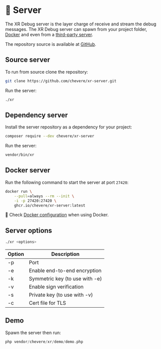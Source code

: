 # 🦄 Server

The XR Debug server is the layer charge of receive and stream the debug messages. The XR Debug server can spawn from your project folder, [Docker](docker.md) and even from a [third-party server](../developer/server-spec.md).

The repository source is available at [GitHub](https://github.com/chevere/xr-server).

## Source server

To run from source clone the repository:

```sh
git clone https://github.com/chevere/xr-server.git
```

Run the server:

```sh
./xr
```

## Dependency server

Install the server repository as a dependency for your project:

```sh
composer require --dev chevere/xr-server
```

Run the server:

```sh
vendor/bin/xr
```

## Docker server

Run the following command to start the server at port `27420`:

```sh
docker run \
    --pull=always --rm --init \
    -i -p 27420:27420 \
    ghcr.io/chevere/xr-server:latest
```

🐋 Check [Docker configuration](../configuration/docker-configuration.md) when using Docker.

## Server options

```sh
./xr <options>
```

| Option | Description                    |
| ------ | ------------------------------ |
| -p     | Port                           |
| -e     | Enable end-to-end encryption   |
| -k     | Symmetric key (to use with -e) |
| -v     | Enable sign verification       |
| -s     | Private key (to use with -v)   |
| -c     | Cert file for TLS              |

## Demo

Spawn the server then run:

```php
php vendor/chevere/xr/demo/demo.php
```
